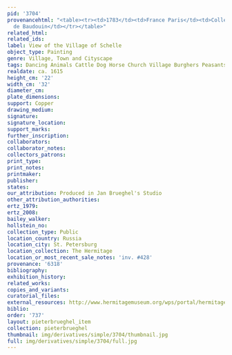 ```yaml
---
pid: '3704'
provenancehtml: "<table><tr><td>1783</td><td>France Paris</td><td>Collection of Count
  de Baudouin</td></tr></table>"
related_html:
related_ids:
label: View of the Village of Schelle
object_type: Painting
genre: Village, Town and Cityscape
tags: Dancing Animals Cattle Dog Horse Church Village Burghers Peasants Cart Road
realdate: ca. 1615
height_cm: '22'
width_cm: '32'
diameter_cm:
plate_dimensions:
support: Copper
drawing_medium:
signature:
signature_location:
support_marks:
further_inscription:
collaborators:
collaborator_notes:
collectors_patrons:
print_type:
print_notes:
printmaker:
publisher:
states:
our_attribution: Produced in Jan Brueghel's Studio
other_attribution_authorities:
ertz_1979:
ertz_2008:
bailey_walker:
hollstein_no:
collection_type: Public
location_country: Russia
location_city: St. Petersburg
location_collection: The Hermitage
location_or_most_recent_sale_notes: 'inv. #428'
provenance: '6318'
bibliography:
exhibition_history:
related_works:
copies_and_variants:
curatorial_files:
external_resources: http://www.hermitagemuseum.org/wps/portal/hermitage/digital-collection/01.+Paintings/48099/?lng=en
biblio:
order: '737'
layout: pieterbrueghel_item
collection: pieterbrueghel
thumbnail: img/derivatives/simple/3704/thumbnail.jpg
full: img/derivatives/simple/3704/full.jpg
---
```

